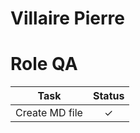 # Villaire Pierre
# Role QA

| Task                     | Status |
| ------------------------ | :----: |
| Create MD file           |    ✓   |